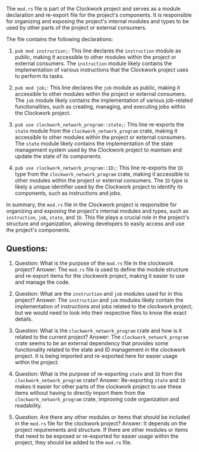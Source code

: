 The `mod.rs` file is part of the Clockwork project and serves as a module declaration and re-export file for the project's components. It is responsible for organizing and exposing the project's internal modules and types to be used by other parts of the project or external consumers.

The file contains the following declarations:

1. `pub mod instruction;`: This line declares the `instruction` module as public, making it accessible to other modules within the project or external consumers. The `instruction` module likely contains the implementation of various instructions that the Clockwork project uses to perform its tasks.

2. `pub mod job;`: This line declares the `job` module as public, making it accessible to other modules within the project or external consumers. The `job` module likely contains the implementation of various job-related functionalities, such as creating, managing, and executing jobs within the Clockwork project.

3. `pub use clockwork_network_program::state;`: This line re-exports the `state` module from the `clockwork_network_program` crate, making it accessible to other modules within the project or external consumers. The `state` module likely contains the implementation of the state management system used by the Clockwork project to maintain and update the state of its components.

4. `pub use clockwork_network_program::ID;`: This line re-exports the `ID` type from the `clockwork_network_program` crate, making it accessible to other modules within the project or external consumers. The `ID` type is likely a unique identifier used by the Clockwork project to identify its components, such as instructions and jobs.

In summary, the `mod.rs` file in the Clockwork project is responsible for organizing and exposing the project's internal modules and types, such as `instruction`, `job`, `state`, and `ID`. This file plays a crucial role in the project's structure and organization, allowing developers to easily access and use the project's components.
## Questions: 
 1. Question: What is the purpose of the `mod.rs` file in the clockwork project?
   Answer: The `mod.rs` file is used to define the module structure and re-export items for the clockwork project, making it easier to use and manage the code.

2. Question: What are the `instruction` and `job` modules used for in this project?
   Answer: The `instruction` and `job` modules likely contain the implementation of instructions and jobs related to the clockwork project, but we would need to look into their respective files to know the exact details.

3. Question: What is the `clockwork_network_program` crate and how is it related to the current project?
   Answer: The `clockwork_network_program` crate seems to be an external dependency that provides some functionality related to the state and ID management in the clockwork project. It is being imported and re-exported here for easier usage within the project.

4. Question: What is the purpose of re-exporting `state` and `ID` from the `clockwork_network_program` crate?
   Answer: Re-exporting `state` and `ID` makes it easier for other parts of the clockwork project to use these items without having to directly import them from the `clockwork_network_program` crate, improving code organization and readability.

5. Question: Are there any other modules or items that should be included in the `mod.rs` file for the clockwork project?
   Answer: It depends on the project requirements and structure. If there are other modules or items that need to be exposed or re-exported for easier usage within the project, they should be added to the `mod.rs` file.
    